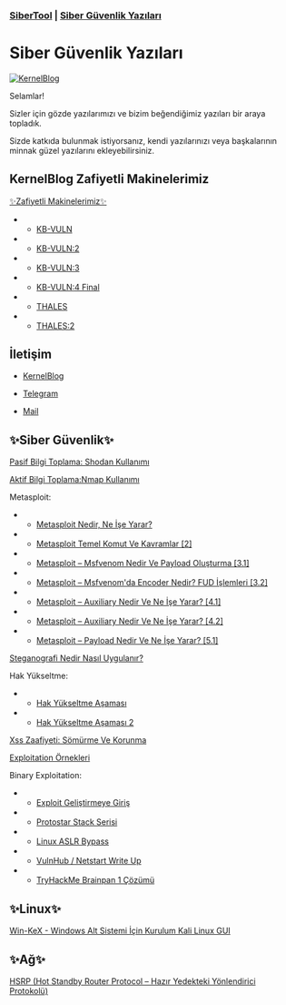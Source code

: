 ### [SiberTool](https://sibertool.com) | [Siber Güvenlik Yazıları](https://sibertool.com/Siber-Guvenlik-Yazilari/)  

# Siber Güvenlik Yazıları
[![KernelBlog](https://kernelblog.org/wp-content/uploads/2022/07/logo_yeni.gif "KernelBlog")](http://kernelblog.org "KernelBlog")

Selamlar!

Sizler için gözde yazılarımızı ve bizim beğendiğimiz yazıları bir araya topladık.

Sizde katkıda bulunmak istiyorsanız, kendi yazılarınızı veya başkalarının minnak güzel yazılarını ekleyebilirsiniz.

## KernelBlog Zafiyetli Makinelerimiz
[✨Zafiyetli Makinelerimiz✨](https://kernelblog.org/zafiyetli-makinelerimiz/ "KernelBlog Zafiyetli Makineler")

- - [KB-VULN](https://kernelblog.org/kb-vuln "KB-VULN")
- - [KB-VULN:2](https://kernelblog.org/kb-vuln2 "KB-VULN:2")
- - [KB-VULN:3](https://kernelblog.org/kb-vuln3 "KB-VULN:3")
- - [KB-VULN:4 Final](https://kernelblog.org/kb-vuln4 "KB-VULN:4")
- - [THALES](https://kernelblog.org/thales/ "THALES")
- - [THALES:2](https://kernelblog.org/thales-2 "THALES:2")


## İletişim

- [KernelBlog](https://kernelblog.org)

- [Telegram](https://t.me/kernelblog)

- [Mail](mailto:info@kernelblog.org)

## ✨Siber Güvenlik✨
[Pasif Bilgi Toplama: Shodan Kullanımı](https://kernelblog.org/2018/12/pasif-bilgi-toplama-shodan-kullanimi/ "Pasif Bilgi Toplama: Shodan Kullanımı")

[Aktif Bilgi Toplama:Nmap Kullanımı](https://kernelblog.org/2019/05/aktif-bilgi-toplamanmap-kullanimi/ "Aktif Bilgi Toplama:Nmap Kullanımı")

Metasploit:
- - [Metasploit Nedir, Ne İşe Yarar?](https://kernelblog.org/2018/01/metasploit-nedir-ne-ise-yarar/ "Metasploit Nedir, Ne İşe Yarar?")

- - [Metasploit Temel Komut Ve Kavramlar [2]](https://kernelblog.org/2018/06/metasploit-temel-komut-ve-kavramlar-2/ "Metasploit Temel Komut Ve Kavramlar [2]")

- - [Metasploit – Msfvenom Nedir Ve Payload Oluşturma [3.1]](https://kernelblog.org/2018/06/metasploit-msfvenom-nedir-ve-payload-olusturma-3-1/ "Metasploit – Msfvenom Nedir Ve Payload Oluşturma [3.1]")

- - [Metasploit – Msfvenom'da Encoder Nedir? FUD İşlemleri [3.2]](https://kernelblog.org/2018/07/metasploit-msfvenomda-encoder-nedir-fud-islemleri/ "Metasploit – Msfvenom’da Encoder Nedir? FUD İşlemleri [3.2]")

- - [Metasploit – Auxiliary Nedir Ve Ne İşe Yarar? [4.1]](https://kernelblog.org/2020/04/metasploit-auxiliary-nedir-ve-ne-ise-yarar-4-1/ "Metasploit – Auxiliary Nedir Ve Ne İşe Yarar? [4.1]")

- - [Metasploit – Auxiliary Nedir Ve Ne İşe Yarar? [4.2]](https://kernelblog.org/2021/12/metasploit-auxiliary-nedir-ve-ne-ise-yarar-4-2/ "Metasploit – Auxiliary Nedir Ve Ne İşe Yarar? [4.2]")

- - [Metasploit – Payload Nedir Ve Ne İşe Yarar? [5.1]](https://kernelblog.org/2021/12/metasploit-payload-nedir-ve-ne-ise-yarar-5-1/ "Metasploit – Payload Nedir Ve Ne İşe Yarar? [5.1]")

[Steganografi Nedir Nasıl Uygulanır?](https://kernelblog.org/2021/05/steganografi-nedir-nasil-uygulanir/ "Steganografi Nedir Nasıl Uygulanır?")


Hak Yükseltme:
- - [Hak Yükseltme Aşaması](https://kernelblog.org/2019/07/hak-yukseltme-asamasi/ "Hak Yükseltme Aşaması")

- - [Hak Yükseltme Aşaması 2](https://kernelblog.org/2019/07/hak-yukseltme-asamasi-2/ "Hak Yükseltme Aşaması 2")

[Xss Zaafiyeti: Sömürme Ve Korunma](https://kernelblog.org/2019/06/xss-zaafiyeti-somurme-ve-korunma/ "Xss Zaafiyeti: Sömürme Ve Korunma")

[Exploitation Örnekleri](https://kernelblog.org/2019/06/exploitation-ornekleri/ "Exploitation Örnekleri")

Binary Exploitation:

- - [Exploit Geliştirmeye Giriş](https://kernelblog.org/2019/07/exploit-gelistirmeye-giris/ "Exploit Geliştirmeye Giriş")
- - [Protostar Stack Serisi](https://kernelblog.org/2021/02/protostar-stack-serisi/ "Protostar Stack Serisi")
- - [Linux ASLR Bypass](https://kernelblog.org/2021/03/linux-aslr-bypass/ "Linux ASLR Bypass")
- - [VulnHub / Netstart Write Up](https://kernelblog.org/2020/12/vulnhub-netstart-write-up/ "VulnHub / Netstart Write Up")
- - [TryHackMe Brainpan 1 Çözümü](https://kernelblog.org/2022/07/tryhackme-brainpan-1-cozumu/ "TryHackMe Brainpan 1 Çözümü")

## ✨Linux✨

[Win-KeX - Windows Alt Sistemi İçin Kurulum Kali Linux GUI](https://kernelblog.org/2021/09/win-kex-windows-alt-sistemi-icin-kurulum-kali-linux-gui/ "Win-KeX - Windows Alt Sistemi İçin Kurulum (Kali Linux GUI)")


## ✨Ağ✨

[HSRP (Hot Standby Router Protocol – Hazır Yedekteki Yönlendirici Protokolü)](https://kernelblog.org/2021/09/win-kex-windows-alt-sistemi-icin-kurulum-kali-linux-gui/ "HSRP (Hot Standby Router Protocol – Hazır Yedekteki Yönlendirici Protokolü)")
